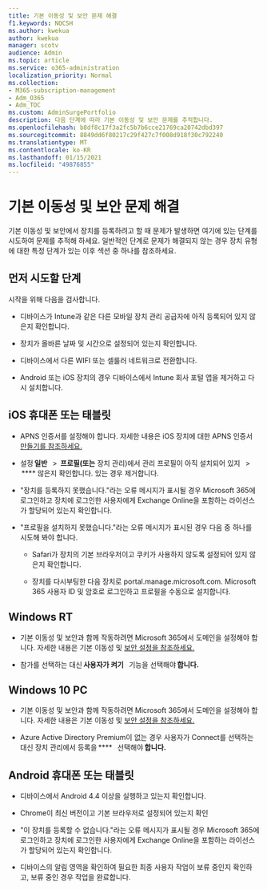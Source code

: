 ```yaml
---
title: 기본 이동성 및 보안 문제 해결
f1.keywords: NOCSH
ms.author: kwekua
author: kwekua
manager: scotv
audience: Admin
ms.topic: article
ms.service: o365-administration
localization_priority: Normal
ms.collection:
- M365-subscription-management
- Adm_O365
- Adm_TOC
ms.custom: AdminSurgePortfolio
description: 다음 단계에 따라 기본 이동성 및 보안 문제를 추적합니다.
ms.openlocfilehash: b8df8c17f3a2fc5b7b6cce21769ca20742dbd397
ms.sourcegitcommit: 8849dd6f80217c29f427c7f008d918f30c792240
ms.translationtype: MT
ms.contentlocale: ko-KR
ms.lasthandoff: 01/15/2021
ms.locfileid: "49876855"
---
```

# <a name="troubleshoot-basic-mobility-and-security"></a>기본 이동성 및 보안 문제 해결

기본 이동성 및 보안에서 장치를 등록하려고 할 때 문제가 발생하면 여기에 있는 단계를 시도하여 문제를 추적해 하세요. 일반적인 단계로 문제가 해결되지 않는 경우 장치 유형에 대한 특정 단계가 있는 이후 섹션 중 하나를 참조하세요.

## <a name="steps-to-try-first"></a>먼저 시도할 단계

시작을 위해 다음을 검사합니다.

- 디바이스가 Intune과 같은 다른 모바일 장치 관리 공급자에 아직 등록되어 있지 않은지 확인합니다.

- 장치가 올바른 날짜 및 시간으로 설정되어 있는지 확인합니다.

- 디바이스에서 다른 WIFI 또는 셀룰러 네트워크로 전환합니다.

- Android 또는 iOS 장치의 경우 디바이스에서 Intune 회사 포털 앱을 제거하고 다시 설치합니다. 

## <a name="ios-phone-or-tablet"></a>iOS 휴대폰 또는 태블릿

- APNS 인증서를 설정해야 합니다. 자세한 내용은 iOS 장치에 대한 APNS 인증서 [만들기를 참조하세요.](create-an-apns-certificate-for-ios-devices.md)

- 설정 **일반**   >  **프로필(또는** 장치 관리)에서 관리 프로필이 아직 설치되어 있지   >  **** 않은지 확인합니다. 있는 경우 제거합니다.

- "장치를 등록하지 못했습니다."라는 오류 메시지가 표시될 경우 Microsoft 365에 로그인하고 장치에 로그인한 사용자에게 Exchange Online을 포함하는 라이선스가 할당되어 있는지 확인합니다.

- "프로필을 설치하지 못했습니다."라는 오류 메시지가 표시된 경우 다음 중 하나를 시도해 봐야 합니다.

    - Safari가 장치의 기본 브라우저이고 쿠키가 사용하지 않도록 설정되어 있지 않은지 확인합니다.

    - 장치를 다시부팅한 다음 장치로 portal.manage.microsoft.com. Microsoft 365 사용자 ID 및 암호로 로그인하고 프로필을 수동으로 설치합니다.

## <a name="windows-rt"></a>Windows RT

- 기본 이동성 및 보안과 함께 작동하려면 Microsoft 365에서 도메인을 설정해야 합니다. 자세한 내용은 기본 이동성 및 [보안 설정을 참조하세요.](set-up.md)
    
- 참가를 선택하는 대신 **사용자가 켜기**   기능을 선택해야 **합니다.**

## <a name="windows-10-pc"></a>Windows 10 PC

- 기본 이동성 및 보안과 함께 작동하려면 Microsoft 365에서 도메인을 설정해야 합니다. 자세한 내용은 기본 이동성 및 [보안 설정을 참조하세요.](set-up.md)
    
- Azure Active Directory Premium이 없는 경우 사용자가 Connect를 선택하는 대신 장치 관리에서 등록을 ****   선택해야 **합니다.**

## <a name="android-phone-or-tablet"></a>Android 휴대폰 또는 태블릿

- 디바이스에서 Android 4.4 이상을 실행하고 있는지 확인합니다.

- Chrome이 최신 버전이고 기본 브라우저로 설정되어 있는지 확인

- "이 장치를 등록할 수 없습니다."라는 오류 메시지가 표시될 경우 Microsoft 365에 로그인하고 장치에 로그인한 사용자에게 Exchange Online을 포함하는 라이선스가 할당되어 있는지 확인합니다.

- 디바이스의 알림 영역을 확인하여 필요한 최종 사용자 작업이 보류 중인지 확인하고, 보류 중인 경우 작업을 완료합니다.